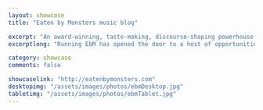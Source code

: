 ```yaml
---
layout: showcase
title: "Eaten by Monsters music blog"

excerpt: "An award-winning, taste-making, discourse-shaping powerhouse (albeit in a very specific niche)."
excerptlong: "Running EbM has opened the door to a host of opportunities; writing for Tom Robinson's Fresh On The Net blog, learning all about web publishing the hard way, and (most importantly) getting me on the press-lists for all my favourite record labels."

category: showcase
comments: false

showcaselink: "http://eatenbymonsters.com"
desktopimg: "/assets/images/photos/ebmDesktop.jpg"
tabletimg: "/assets/images/photos/ebmTablet.jpg"
---
```

